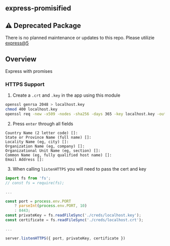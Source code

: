 express-promisified
-------------------

## ⚠️  Deprecated Package

There is no planned maintenance or updates to this repo. Please utilizie [express@5](https://expressjs.com/en/guide/migrating-5.html)

## Overview

Express with promises

### HTTPS Support

1. Create a `.crt` and `.key` in the app using this module

```bash
openssl genrsa 2048 > localhost.key
chmod 400 localhost.key
openssl req -new -x509 -nodes -sha256 -days 365 -key localhost.key -out localhost.crt
```

2. Press `enter` through all fields

```
Country Name (2 letter code) []:
State or Province Name (full name) []:
Locality Name (eg, city) []:
Organization Name (eg, company) []:
Organizational Unit Name (eg, section) []:
Common Name (eg, fully qualified host name) []:
Email Address []:
```

3. When calling `listenHTTPS` you will need to pass the cert and key

```javascript
import fs from 'fs';
// const fs = require(fs);

...

const port = process.env.PORT
    ? parseInt(process.env.PORT, 10)
    : 8443;
const privateKey = fs.readFileSync('./creds/localhost.key');
const certificate = fs.readFileSync('./creds/localhost.crt');

...

server.listenHTTPS({ port, privateKey, certificate })
```

